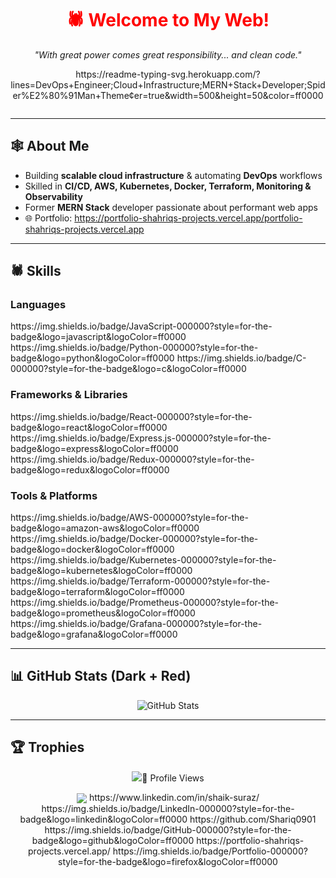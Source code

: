 <!-- Title FIRST -->
<div align="center">
  <h1 style="color:#ff0000;">🕷️ Welcome to My Web!</h1>
  <p><i>"With great power comes great responsibility... and clean code."</i></p>
</div>

<!-- Animated typing banner (red) -->
<p align="center">
  https://readme-typing-svg.herokuapp.com/?lines=DevOps+Engineer;Cloud+Infrastructure;MERN+Stack+Developer;Spider%E2%80%91Man+Theme&center=true&width=500&height=50&color=ff0000
</p>

<!-- Banner image -->
<p align="center">
  <img
   images.hdqwalls.com/wallpapers/2020-black-spiderman-4k-artwork-ul.jpg
</p>

---

## 🕸️ About Me
- Building **scalable cloud infrastructure** & automating **DevOps** workflows  
- Skilled in **CI/CD, AWS, Kubernetes, Docker, Terraform, Monitoring & Observability**  
- Former **MERN Stack** developer passionate about performant web apps  
- 🌐 Portfolio: https://portfolio-shahriqs-projects.vercel.app/portfolio-shahriqs-projects.vercel.app</a>

---

## 🕷️ Skills

### Languages
<p>
  https://img.shields.io/badge/JavaScript-000000?style=for-the-badge&logo=javascript&logoColor=ff0000
  https://img.shields.io/badge/Python-000000?style=for-the-badge&logo=python&logoColor=ff0000
  https://img.shields.io/badge/C-000000?style=for-the-badge&logo=c&logoColor=ff0000
</p>

### Frameworks & Libraries
<p>
  https://img.shields.io/badge/React-000000?style=for-the-badge&logo=react&logoColor=ff0000
  https://img.shields.io/badge/Express.js-000000?style=for-the-badge&logo=express&logoColor=ff0000
  https://img.shields.io/badge/Redux-000000?style=for-the-badge&logo=redux&logoColor=ff0000
</p>

### Tools & Platforms
<p>
  https://img.shields.io/badge/AWS-000000?style=for-the-badge&logo=amazon-aws&logoColor=ff0000
  https://img.shields.io/badge/Docker-000000?style=for-the-badge&logo=docker&logoColor=ff0000
  https://img.shields.io/badge/Kubernetes-000000?style=for-the-badge&logo=kubernetes&logoColor=ff0000
  https://img.shields.io/badge/Terraform-000000?style=for-the-badge&logo=terraform&logoColor=ff0000
  https://img.shields.io/badge/Prometheus-000000?style=for-the-badge&logo=prometheus&logoColor=ff0000
  https://img.shields.io/badge/Grafana-000000?style=for-the-badge&logo=grafana&logoColor=ff0000
</p>

---

## 📊 GitHub Stats (Dark + Red)
<p align="center">
  <img
    src="https://github-readme-stats.vercel.app/api?username=Shariq0901&show_icons=true&theme=dark&bg_color=000000&title_color=ff0000&icon_color=ff0000&text_color=ffffff"
    alt="GitHub Stats"
 ub-readme-stats.vercel.app/api/top-langs/?username=Shariq0901&layout=compact&theme=dark&bg_color=000000&title_color=ff0000&text_color=ffffff
</p>

---

## 🏆 Trophies
<p align="center">
  <img
    src="https://github-profile-trophy.vercel.app/?username=me=darkhub&margin-w=10&margin-h=10&no-frame=true&no-bg=true
</p>

---

## 👀 Profile Views
<p align="center">
  <img
    src="https://komarev.com/ghpvc/?username=Shariq0901&color=ff0000&style=flat"
   Connect With Me
<p align="center">
  https://www.linkedin.com/in/shaik-suraz/
    https://img.shields.io/badge/LinkedIn-000000?style=for-the-badge&logo=linkedin&logoColor=ff0000
  </a>
  https://github.com/Shariq0901
    https://img.shields.io/badge/GitHub-000000?style=for-the-badge&logo=github&logoColor=ff0000
  </a>
  https://portfolio-shahriqs-projects.vercel.app/
    https://img.shields.io/badge/Portfolio-000000?style=for-the-badge&logo=firefox&logoColor=ff0000
  </a>
</p>
